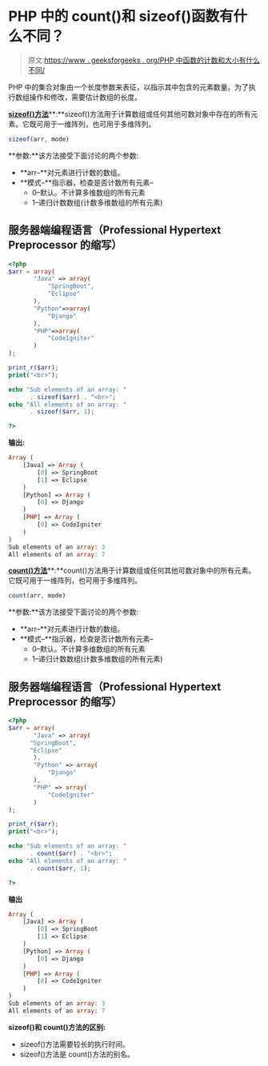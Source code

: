 # PHP 中的 count()和 sizeof()函数有什么不同？

> 原文:[https://www . geeksforgeeks . org/PHP 中函数的计数和大小有什么不同/](https://www.geeksforgeeks.org/what-is-the-different-between-count-and-sizeof-functions-in-php/)

PHP 中的集合对象由一个长度参数来表征，以指示其中包含的元素数量。为了执行数组操作和修改，需要估计数组的长度。

[**sizeof()方法**](https://www.geeksforgeeks.org/php-sizeof-function/)**:**sizeof()方法用于计算数组或任何其他可数对象中存在的所有元素。它既可用于一维阵列，也可用于多维阵列。

```php
sizeof(arr, mode)
```

**参数:**该方法接受下面讨论的两个参数:

*   **arr–**对元素进行计数的数组。
*   **模式–**指示器，检查是否计数所有元素–
    *   0–默认。不计算多维数组的所有元素
    *   1–递归计数数组(计数多维数组的所有元素)

## 服务器端编程语言（Professional Hypertext Preprocessor 的缩写）

```php
<?php
$arr = array(
       "Java" => array(
           "SpringBoot",
           "Eclipse"
       ),
       "Python"=>array(
           "Django"   
       ),
       "PHP"=>array(
           "CodeIgniter"
       )
); 

print_r($arr);
print("<br>");

echo "Sub elements of an array: " 
      . sizeof($arr) . "<br>";
echo "All elements of an array: "
      . sizeof($arr, 1);

?>
```

**输出:**

```php
Array ( 
    [Java] => Array ( 
        [0] => SpringBoot 
        [1] => Eclipse 
    ) 
    [Python] => Array ( 
        [0] => Django 
    ) 
    [PHP] => Array ( 
        [0] => CodeIgniter 
    ) 
)
Sub elements of an array: 3
All elements of an array: 7
```

[**count()方法**](https://www.geeksforgeeks.org/php-count-function/)**:**count()方法用于计算数组或任何其他可数对象中的所有元素。它既可用于一维阵列，也可用于多维阵列。

```php
count(arr, mode)
```

**参数:**该方法接受下面讨论的两个参数:

*   **arr–**对元素进行计数的数组。
*   **模式–**指示器，检查是否计数所有元素–
    *   0–默认。不计算多维数组的所有元素
    *   1–递归计数数组(计数多维数组的所有元素)

## 服务器端编程语言（Professional Hypertext Preprocessor 的缩写）

```php
<?php
$arr = array(
       "Java" => array(
      "SpringBoot",
      "Eclipse"
       ),
       "Python" => array(
           "Django"   
       ),
       "PHP" => array(
           "CodeIgniter"
       )
); 

print_r($arr);
print("<br>");

echo "Sub elements of an array: " 
      . count($arr) . "<br>";
echo "All elements of an array: "
      . count($arr, 1);

?>
```

**输出**

```php
Array ( 
    [Java] => Array ( 
        [0] => SpringBoot 
        [1] => Eclipse 
    ) 
    [Python] => Array ( 
        [0] => Django 
    ) 
    [PHP] => Array ( 
        [0] => CodeIgniter 
    ) 
)
Sub elements of an array: 3
All elements of an array: 7
```

**sizeof()和 count()方法的区别:**

*   sizeof()方法需要较长的执行时间。
*   sizeof()方法是 count()方法的别名。